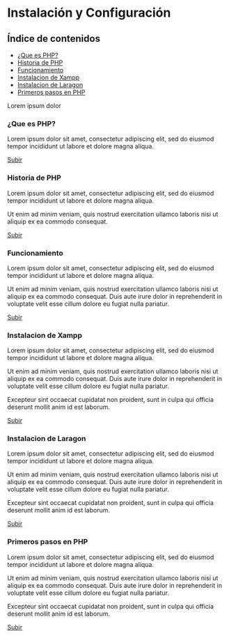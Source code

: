 <a name="top"></a>
# Instalación y Configuración
 
## Índice de contenidos
* [¿Que es PHP?](#item1)
* [Historia de PHP](#item2)
* [Funcionamiento](#item3)
* [Instalacion de Xampp](#item4)
* [Instalacion de Laragon](#item5)
* [Primeros pasos en PHP](#item6)
 
Lorem ipsum dolor
 
<a name="item1"></a>
### ¿Que es PHP?
 
Lorem ipsum dolor sit amet, consectetur adipiscing elit, sed do eiusmod tempor incididunt ut labore et dolore magna aliqua.
 
[Subir](#top)
 
<a name="item2"></a>
### Historia de PHP
 
Lorem ipsum dolor sit amet, consectetur adipiscing elit, sed do eiusmod tempor incididunt ut labore et dolore magna aliqua.
 
Ut enim ad minim veniam, quis nostrud exercitation ullamco laboris nisi ut aliquip ex ea commodo consequat.
 
[Subir](#top)
 
<a name="item3"></a>
### Funcionamiento
 
Lorem ipsum dolor sit amet, consectetur adipiscing elit, sed do eiusmod tempor incididunt ut labore et dolore magna aliqua.
 
Ut enim ad minim veniam, quis nostrud exercitation ullamco laboris nisi ut aliquip ex ea commodo consequat. Duis aute irure dolor in reprehenderit in voluptate velit esse cillum dolore eu fugiat nulla pariatur.
 
[Subir](#top)
 
<a name="item4"></a>
### Instalacion de Xampp
 
Lorem ipsum dolor sit amet, consectetur adipiscing elit, sed do eiusmod tempor incididunt ut labore et dolore magna aliqua.
 
Ut enim ad minim veniam, quis nostrud exercitation ullamco laboris nisi ut aliquip ex ea commodo consequat. Duis aute irure dolor in reprehenderit in voluptate velit esse cillum dolore eu fugiat nulla pariatur.
 
Excepteur sint occaecat cupidatat non proident, sunt in culpa qui officia deserunt mollit anim id est laborum.
 
[Subir](#top)

<a name="item4"></a>
### Instalacion de Laragon
 
Lorem ipsum dolor sit amet, consectetur adipiscing elit, sed do eiusmod tempor incididunt ut labore et dolore magna aliqua.
 
Ut enim ad minim veniam, quis nostrud exercitation ullamco laboris nisi ut aliquip ex ea commodo consequat. Duis aute irure dolor in reprehenderit in voluptate velit esse cillum dolore eu fugiat nulla pariatur.
 
Excepteur sint occaecat cupidatat non proident, sunt in culpa qui officia deserunt mollit anim id est laborum.
 
[Subir](#top)

<a name="item4"></a>
### Primeros pasos en PHP
 
Lorem ipsum dolor sit amet, consectetur adipiscing elit, sed do eiusmod tempor incididunt ut labore et dolore magna aliqua.
 
Ut enim ad minim veniam, quis nostrud exercitation ullamco laboris nisi ut aliquip ex ea commodo consequat. Duis aute irure dolor in reprehenderit in voluptate velit esse cillum dolore eu fugiat nulla pariatur.
 
Excepteur sint occaecat cupidatat non proident, sunt in culpa qui officia deserunt mollit anim id est laborum.
 
[Subir](#top)
